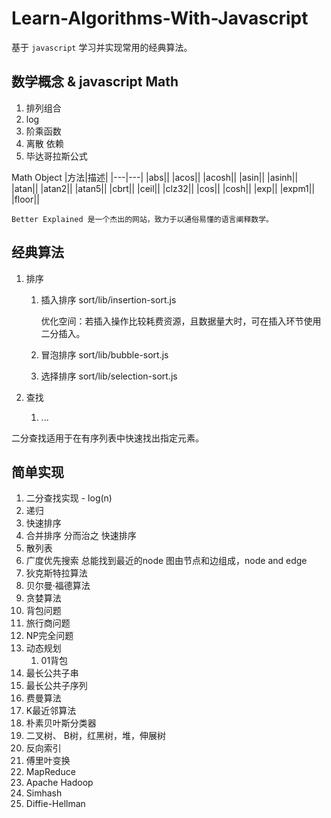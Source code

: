 # Learn-Algorithms-With-Javascript

基于 `javascript` 学习并实现常用的经典算法。

## 数学概念 & javascript Math

1. 排列组合
1. log
1. 阶乘函数
1. 离散 依赖
1. 毕达哥拉斯公式

Math Object
|方法|描述|
|---|---|
|abs||
|acos||
|acosh||
|asin||
|asinh||
|atan||
|atan2||
|atan5||
|cbrt||
|ceil||
|clz32||
|cos||
|cosh||
|exp||
|expm1||
|floor||

>
    Better Explained 是一个杰出的网站，致力于以通俗易懂的语言阐释数学。

## 经典算法

1. 排序
    1. 插入排序 sort/lib/insertion-sort.js

        优化空间：若插入操作比较耗费资源，且数据量大时，可在插入环节使用二分插入。

    1. 冒泡排序 sort/lib/bubble-sort.js
    1. 选择排序 sort/lib/selection-sort.js

1. 查找
    1. ...

二分查找适用于在有序列表中快速找出指定元素。

## 简单实现

1. 二分查找实现 - log(n)
1. 递归
1. 快速排序
1. 合并排序
    分而治之
    快速排序
1. 散列表
1. 广度优先搜索
    总能找到最近的node
    图由节点和边组成，node  and edge
1. 狄克斯特拉算法
1. 贝尔曼·福德算法
1. 贪婪算法
1. 背包问题
1. 旅行商问题
1. NP完全问题
1. 动态规划
    1. 01背包
1. 最长公共子串
1. 最长公共子序列
1. 费曼算法
1. K最近邻算法
1. 朴素贝叶斯分类器
1. 二叉树、 B树，红黑树，堆，伸展树
1. 反向索引
1. 傅里叶变换
1. MapReduce
1. Apache Hadoop
1. Simhash
1. Diffie-Hellman